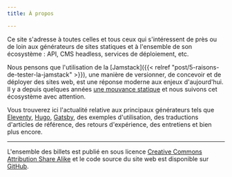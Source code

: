 ```yaml
---
title: À propos

---
```

Ce site s'adresse à toutes celles et tous ceux qui s'intéressent de près ou de loin aux générateurs de sites statiques et à l'ensemble de son écosystème : API, CMS headless, services de déploiement, etc.

Nous pensons que l'utilisation de la [Jamstack]({{< relref "post/5-raisons-de-tester-la-jamstack" >}}), une manière de versionner, de concevoir et de déployer des sites web, est une réponse moderne aux enjeux d'aujourd'hui.  
Il y a depuis quelques années [une mouvance statique](https://frank.taillandier.me/2016/03/08/les-gestionnaires-de-contenu-statique/) et nous suivons cet écosystème avec attention.

Vous trouverez ici l'actualité relative aux principaux générateurs tels que [Eleventy](/categories/eleventy/ "Catégorie Eleventy"), [Hugo](/categories/hugo/ "Catégorie Hugo"), [Gatsby](/categories/gatsby/ "Catégorie Gatsby"), des exemples d'utilisation, des traductions d'articles de référence, des retours d'expérience, des entretiens et bien plus encore.

---

L'ensemble des billets est publié en sous licence [Creative Commons Attribution Share Alike](https://creativecommons.org/licenses/by-sa/4.0/) et le code source du site web est disponible sur [GitHub](https://github.com/jamstatic/jamstatic-fr).
